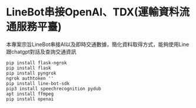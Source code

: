# LineBot串接OpenAI、TDX(運輸資料流通服務平臺)

本專案宗旨LineBot串接AI以及即時交通數據，簡化資料取得方式，能夠使用Line跟chatgpt對話及查詢交通資訊



```
pip install flask-ngrok
pip install flask
pip install pyngrok
ngrok authtoken '' 
pip install line-bot-sdk
pip3 install speechrecognition pydub
apt install ffmpeg
pip install openai
```